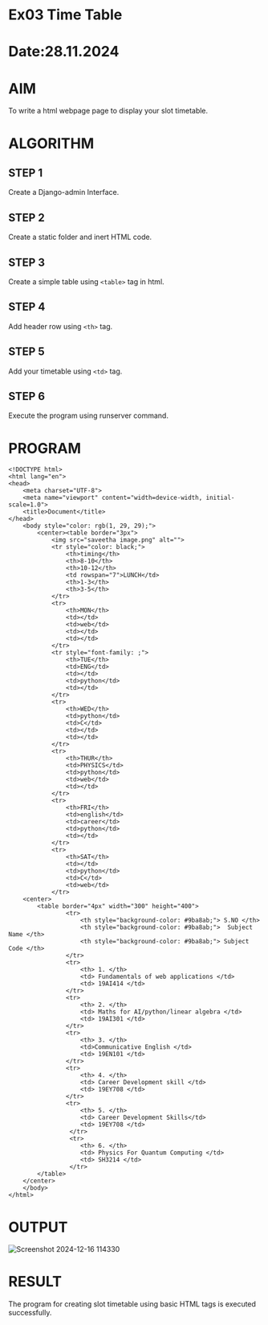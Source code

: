 # Ex03 Time Table
# Date:28.11.2024
# AIM
To write a html webpage page to display your slot timetable.

# ALGORITHM
## STEP 1
Create a Django-admin Interface.

## STEP 2
Create a static folder and inert HTML code.

## STEP 3
Create a simple table using `<table>` tag in html.

## STEP 4
Add header row using `<th>` tag.

## STEP 5
Add your timetable using `<td>` tag.

## STEP 6
Execute the program using runserver command.

# PROGRAM
```
<!DOCTYPE html>
<html lang="en">
<head>
    <meta charset="UTF-8">
    <meta name="viewport" content="width=device-width, initial-scale=1.0">
    <title>Document</title>
</head>
    <body style="color: rgb(1, 29, 29);">
        <center><table border="3px">
            <img src="saveetha image.png" alt="">
            <tr style="color: black;">
                <th>timing</th>
                <th>8-10</th>
                <th>10-12</th> 
                <td rowspan="7">LUNCH</td>    
                <th>1-3</th>       
                <th>3-5</th>
            </tr>
            <tr>
                <th>MON</th>
                <td></td>
                <td>web</td>
                <td></td>
                <td></td>
            </tr>
            <tr style="font-family: ;">
                <th>TUE</th>
                <td>ENG</td>
                <td></td>
                <td>python</td>
                <td></td>
            </tr>
            <tr>
                <th>WED</th>
                <td>python</td>
                <td>C</td>
                <td></td>
                <td></td>
            </tr>
            <tr>
                <th>THUR</th>
                <td>PHYSICS</td>
                <td>python</td>
                <td>web</td>
                <td></td>
            </tr>
            <tr>
                <th>FRI</th>
                <td>english</td>
                <td>career</td>
                <td>python</td>
                <td></td>
            </tr>
            <tr>
                <th>SAT</th>
                <td></td>
                <td>python</td>
                <td>C</td>
                <td>web</td>
            </tr>
    <center> 
        <table border="4px" width="300" height="400">
                <tr>
                    <th style="background-color: #9ba8ab;"> S.NO </th>
                    <th style="background-color: #9ba8ab;">  Subject Name </th>
                    <th style="background-color: #9ba8ab;"> Subject Code </th>
                </tr>
                <tr>
                    <th> 1. </th>
                    <td> Fundamentals of web applications </td>
                    <td> 19AI414 </td>
                </tr>
                <tr>
                    <th> 2. </th>
                    <td> Maths for AI/python/linear algebra </td>
                    <td> 19AI301 </td>
                </tr>
                <tr>
                    <th> 3. </th>
                    <td>Communicative English </td>
                    <td> 19EN101 </td>
                </tr>
                <tr>
                    <th> 4. </th>
                    <td> Career Development skill </td>
                    <td> 19EY708 </td>
                </tr>
                <tr>
                    <th> 5. </th>
                    <td> Career Development Skills</td>
                    <td> 19EY708 </td>
                 </tr>
                 <tr>
                    <th> 6. </th>
                    <td> Physics For Quantum Computing </td>
                    <td> SH3214 </td>
                 </tr>   
        </table>
    </center>
    </body>
</html>
```
# OUTPUT
![Screenshot 2024-12-16 114330](https://github.com/user-attachments/assets/780e33d8-ff9c-4a8f-8835-5fcf7977efee)


# RESULT
The program for creating slot timetable using basic HTML tags is executed successfully.
